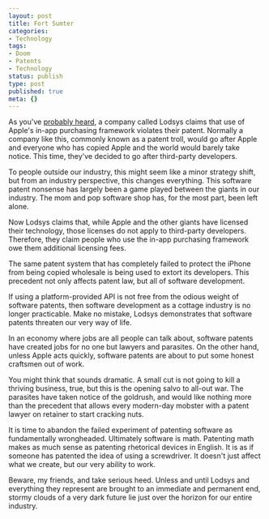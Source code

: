 ```yaml
---
layout: post
title: Fort Sumter
categories:
- Technology
tags:
- Doom
- Patents
- Technology
status: publish
type: post
published: true
meta: {}
---
```

As you've <a href="http://lmgtfy.com/?q=lodsys">probably heard</a>, a company called Lodsys claims that use of Apple's in-app purchasing framework violates their patent. Normally a company like this, commonly known as a patent troll, would go after Apple and everyone who has copied Apple and the world would barely take notice. This time, they've decided to go after third-party developers.

To people outside our industry, this might seem like a minor strategy shift, but from an industry perspective, this changes everything. This software patent nonsense has largely been a game played between the giants in our industry. The mom and pop software shop has, for the most part, been left alone.

Now Lodsys claims that, while Apple and the other giants have licensed their technology, those licenses do not apply to third-party developers. Therefore, they claim people who use the in-app purchasing framework owe them additional licensing fees.

The same patent system that has completely failed to protect the iPhone from being copied wholesale is being used to extort its developers. This precedent not only affects patent law, but all of software development. 

If using a platform-provided API is not free from the odious weight of software patents, then software development as a cottage industry is no longer practicable. Make no mistake, Lodsys demonstrates that software patents threaten our very way of life. 

In an economy where jobs are all people can talk about, software patents have created jobs for no one but lawyers and parasites. On the other hand, unless Apple acts quickly, software patents are about to put some honest craftsmen out of work.

You might think that sounds dramatic. A small cut is not going to kill a thriving business, true, but this is the opening salvo to all-out war. The parasites have taken notice of the goldrush, and would like nothing more than the precedent that allows every modern-day mobster with a patent lawyer on retainer to start cracking nuts.

It is time to abandon the failed experiment of patenting software as fundamentally wrongheaded. Ultimately software is math. Patenting math makes as much sense as patenting rhetorical devices in English. It is as if someone has patented the idea of using a screwdriver. It doesn't just affect what we create, but our very ability to work. 

Beware, my friends, and take serious heed. Unless and until Lodsys and everything they represent are brought to an immediate and permanent end, stormy clouds of a very dark future lie just over the horizon for our entire industry.
